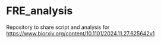 # FRE_analysis
Repository to share script and analysis for https://www.biorxiv.org/content/10.1101/2024.11.27.625642v1
